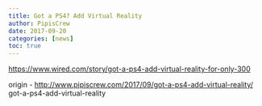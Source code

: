 ```yaml
---
title: Got a PS4? Add Virtual Reality
author: PipisCrew
date: 2017-09-20
categories: [news]
toc: true
---
```


https://www.wired.com/story/got-a-ps4-add-virtual-reality-for-only-300

origin - http://www.pipiscrew.com/2017/09/got-a-ps4-add-virtual-reality/ got-a-ps4-add-virtual-reality